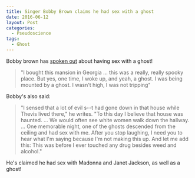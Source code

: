 ```yaml
---
title: Singer Bobby Brown claims he had sex with a ghost
date: 2016-06-12
layout: Post
categories:
  - Pseudoscience
tags:
  - Ghost
---
```


Bobby brown has [spoken out](http://www.nzherald.co.nz/entertainment/news/article.cfm?c_id=1501119&objectid=11652857) about having sex with a ghost!

<!-- more -->

> "I bought this mansion in Georgia ... this was a really, really spooky place. But yes, one time, I woke up, and yeah, a ghost. I was being mounted by a ghost. I wasn't high, I was not tripping"

Bobby's also said:

> "I sensed that a lot of evil s--t had gone down in that house while Thevis lived there," he writes. "To this day I believe that house was haunted. … We would often see white women walk down the hallway. … One memorable night, one of the ghosts descended from the ceiling and had sex with me. After you stop laughing, I need you to hear what I'm saying because I'm not making this up. And let me add this: This was before I ever touched any drug besides weed and alcohol."

He's claimed he had sex with Madonna and Janet Jackson, as well as a ghost!
